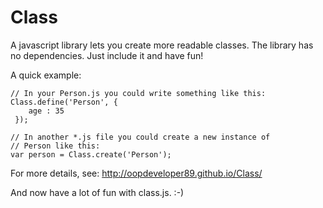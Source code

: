 Class
=====

A javascript library lets you create more readable classes.
The library has no dependencies. Just include it and have fun!

A quick example:

    // In your Person.js you could write something like this:
    Class.define('Person', {
        age : 35
     });
    
    // In another *.js file you could create a new instance of 
    // Person like this:
    var person = Class.create('Person');
    
    
For more details, see: http://oopdeveloper89.github.io/Class/

And now have a lot of fun with class.js. :-)
